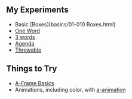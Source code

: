 ## My Experiments

- Basic [Boxes](basics/01-010 Boxes.html)
- [One Word](basics/one-word.html)
- [3 words](basics/anders-three-words.html)
- [Agenda](basics/agenda.html)
- [Throwable](throwing_experiment/index.html)

## Things to Try

- [A-Frame Basics](https://developer.mozilla.org/en-US/docs/Games/Techniques/3D_on_the_web/Building_up_a_basic_demo_with_A-Frame)
- Animations, including color, with [a-animation](https://blog.prototypr.io/learning-a-frame-how-to-do-animations-2aac1ae461da)
